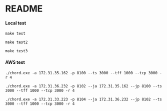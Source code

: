 # README

#### Local test

```{shell}
make test
```

```{shell}
make test2
```

```{shell}
make test3
```

#### AWS test

```{shell}
./chord.exe -a 172.31.35.162 -p 8100 --ts 3000 --tff 1000 --tcp 3000 -r 4
```

```{shell}
./chord.exe -a 172.31.36.232 -p 8102 --ja 172.31.35.162 --jp 8100 --ts 3000 --tff 1000 --tcp 3000 -r 4
```

```{shell}
./chord.exe -a 172.31.33.223 -p 8104 --ja 172.31.36.232 --jp 8102 --ts 3000 --tff 1000 --tcp 3000 -r 4
```